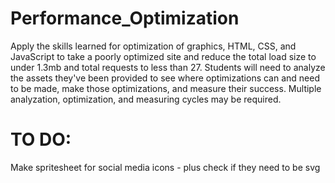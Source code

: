 # Performance_Optimization
Apply the skills learned for optimization of graphics, HTML, CSS, and JavaScript to take a poorly optimized site and reduce the total load size to under 1.3mb and total requests to less than 27. Students will need to analyze the assets they've been provided to see where optimizations can and need to be made, make those optimizations, and measure their success. Multiple analyzation, optimization, and measuring cycles may be required.

# TO DO:
Make spritesheet for social media icons - plus check if they need to be svg